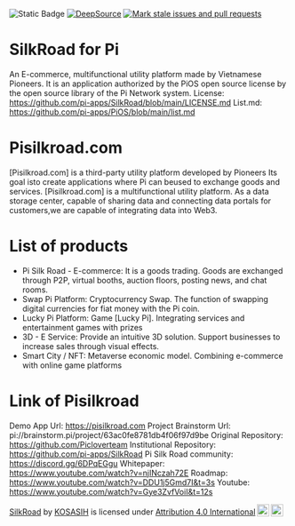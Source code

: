 ![Static Badge](https://img.shields.io/badge/Pi-Network-violet)
[![DeepSource](https://app.deepsource.com/gh/KOSASIH/SilkRoad.svg/?label=active+issues&show_trend=true&token=XK_SCqtw7dyn8OCqYWH-eazz)](https://app.deepsource.com/gh/KOSASIH/SilkRoad/?ref=repository-badge)
[![Mark stale issues and pull requests](https://github.com/KOSASIH/SilkRoad/actions/workflows/stale.yml/badge.svg)](https://github.com/KOSASIH/SilkRoad/actions/workflows/stale.yml)

# SilkRoad for Pi

An E-commerce, multifunctional utility platform made by Vietnamese Pioneers.
It is an application authorized by the PiOS open source license by the open source library of the Pi Network system.
License: https://github.com/pi-apps/SilkRoad/blob/main/LICENSE.md
List.md:
https://github.com/pi-apps/PiOS/blob/main/list.md

# Pisilkroad.com

[Pisilkroad.com] is a third-party utility platform developed by Pioneers
Its goal isto create applications where Pi can beused to exchange goods and services.
[Pisilkroad.com] is a multifunctional utility platform.
As a data storage center, capable of sharing data and connecting data portals for customers,we are capable of integrating data into Web3.

# List of products

- Pi Silk Road - E-commerce:
  It is a goods trading.
  Goods are exchanged through P2P, virtual booths, auction floors, posting news, and chat rooms.
- Swap Pi Platform:
  Cryptocurrency Swap.
  The function of swapping digital currencies for fiat money with the Pi coin.
- Lucky Pi Platform:
  Game [Lucky Pi].
  Integrating services and entertainment games with prizes
- 3D - E Service:
  Provide an intuitive 3D solution.
  Support businesses to increase sales through visual effects.
- Smart City / NFT:
  Metaverse economic model.
  Combining e-commerce with online game platforms

# Link of Pisilkroad

Demo App Url:
https://pisilkroad.com
Project Brainstorm Url:
pi://brainstorm.pi/project/63ac0fe8781db4f06f97d9be
Original Repository:
https://github.com/Picloverteam
Institutional Repository:
https://github.com/pi-apps/SilkRoad
Pi Silk Road community:
https://discord.gg/6DPqEGgu
Whitepaper:
https://www.youtube.com/watch?v=njINczah72E
Roadmap:
https://www.youtube.com/watch?v=DDU1j5Gmd7I&t=3s
Youtube:
https://www.youtube.com/watch?v=Gye3ZvfVoiI&t=12s

<p xmlns:cc="http://creativecommons.org/ns#" xmlns:dct="http://purl.org/dc/terms/"><a property="dct:title" rel="cc:attributionURL" href="https://github.com/KOSASIH/SilkRoad">SilkRoad</a> by <a rel="cc:attributionURL dct:creator" property="cc:attributionName" href="https://github.com/KOSASIH">KOSASIH</a> is licensed under <a href="http://creativecommons.org/licenses/by/4.0/?ref=chooser-v1" target="_blank" rel="license noopener noreferrer" style="display:inline-block;">Attribution 4.0 International<img style="height:22px!important;margin-left:3px;vertical-align:text-bottom;" src="https://mirrors.creativecommons.org/presskit/icons/cc.svg?ref=chooser-v1"><img style="height:22px!important;margin-left:3px;vertical-align:text-bottom;" src="https://mirrors.creativecommons.org/presskit/icons/by.svg?ref=chooser-v1"></a></p>
